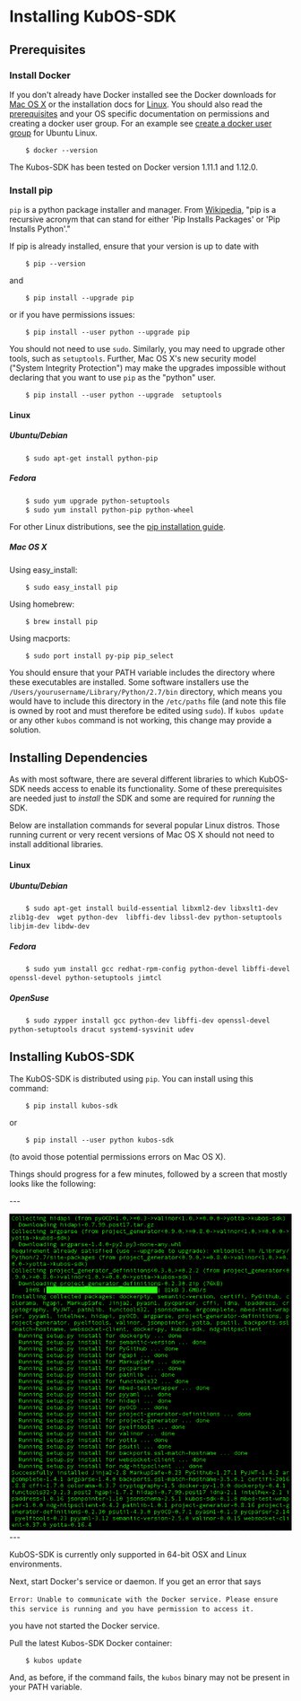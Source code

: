 # Installing KubOS-SDK

## Prerequisites

### Install Docker

If you don't already have Docker installed see the Docker downloads for [Mac OS X](https://www.docker.com/products/docker-toolbox) or the installation docs for [Linux](https://docs.docker.com/engine/installation/). You should also read the [prerequisites](https://docs.docker.com/docker-for-mac/#/what-to-know-before-you-install) and your OS specific documentation on permissions and creating a docker user group. For an example see [create a docker user group](https://docs.docker.com/engine/installation/linux/ubuntulinux/#create-a-docker-group) for Ubuntu Linux.  

        $ docker --version

The Kubos-SDK has been tested on Docker version 1.11.1 and 1.12.0.

### Install pip

`pip` is a python package installer and manager. From [Wikipedia](https://en.wikipedia.org/wiki/Pip_(package_manager)), "pip is a recursive acronym that can stand for either 'Pip Installs Packages' or 'Pip Installs Python'."

If pip is already installed, ensure that your version is up to date with

        $ pip --version

and

        $ pip install --upgrade pip

or if you have permissions issues:

        $ pip install --user python --upgrade pip

You should not need to use `sudo`.
Similarly, you may need to upgrade other tools, such as `setuptools`.
Further, Mac OS X's new security model ("System Integrity Protection") may make
the upgrades impossible without declaring that you want to use `pip` as the
"python" user.

        $ pip install --user python --upgrade  setuptools



#### Linux
##### Ubuntu/Debian

        $ sudo apt-get install python-pip

##### Fedora

        $ sudo yum upgrade python-setuptools
        $ sudo yum install python-pip python-wheel


For other Linux distributions, see the  [pip installation guide](https://pip.pypa.io/en/stable/installing/).

##### Mac OS X

Using easy_install:

        $ sudo easy_install pip

Using homebrew:

        $ brew install pip

Using macports:

        $ sudo port install py-pip pip_select

You should ensure that your PATH variable includes the directory where
these executables are installed. Some software installers use the
`/Users/yourusername/Library/Python/2.7/bin` directory, which means
you would have to include this directory in the `/etc/paths` file
(and note this
file is owned by root and must therefore be edited using `sudo`).
If `kubos update` or any other `kubos` command is not working, this
change may provide a solution.



## Installing Dependencies

As with most software, there are several different libraries to which KubOS-SDK needs access to enable its functionality. Some of these prerequisites are needed just to _install_ the SDK and some are required for _running_ the SDK.

Below are installation commands for several popular Linux distros. Those running current or very recent versions of Mac OS X should not need to install additional libraries.

#### Linux
##### Ubuntu/Debian

        $ sudo apt-get install build-essential libxml2-dev libxslt1-dev zlib1g-dev  wget python-dev  libffi-dev libssl-dev python-setuptools libjim-dev libdw-dev

##### Fedora

        $ sudo yum install gcc redhat-rpm-config python-devel libffi-devel openssl-devel python-setuptools jimtcl

##### OpenSuse

        $ sudo zypper install gcc python-dev libffi-dev openssl-devel python-setuptools dracut systemd-sysvinit udev

## Installing KubOS-SDK

The KubOS-SDK is distributed using `pip`. You can install using this command:

        $ pip install kubos-sdk

or

        $ pip install --user python kubos-sdk

(to avoid those potential permissions errors on Mac OS X).

Things should progress for a few minutes, followed by a screen that mostly looks like the following:

--- <div markdown="1" align="center">![Image of completed install](images/pipinstall.png) </div> ---

KubOS-SDK is currently only supported in 64-bit OSX and Linux environments.

Next, start Docker's service or daemon. If you get an error that says

`Error: Unable to communicate with the Docker service. Please ensure this service is running and you have permission to access it.`

you have not started the Docker service.

Pull the latest Kubos-SDK Docker container:

        $ kubos update

And, as before, if the command fails, the `kubos` binary may not be present in your PATH variable.
